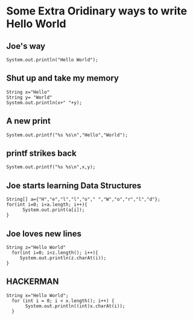 # Some Extra Oridinary ways to write Hello World

## Joe's way
``` 
System.out.println("Hello World");
```

## Shut up and take my memory
```
String x="Hello"
String y= "World"
System.out.println(x+" "+y);
```

## A new print
```
System.out.printf("%s %s\n","Hello","World");
```

## printf strikes back
```
System.out.printf("%s %s\n",x,y);
```

## Joe starts learning Data Structures
```
String[] a={"H","e","l","l","o"," ","W","o","r","l","d"};
for(int i=0; i<a.length; i++){
      System.out.print(a[i]);
}
```
 
 ## Joe loves new lines
 ```
 String z="Hello World"  
   for(int i=0; i<z.length(); i++){
      System.out.println(z.charAt(i));
 }
 ```
 
 ## HACKERMAN
```
String x="Hello World";  
  for (int i = 0; i < x.length(); i++) {
       System.out.println((int)x.charAt(i));
  }
  ```
